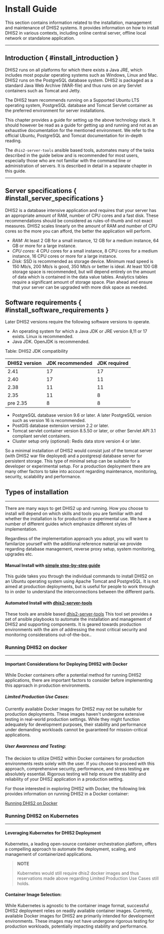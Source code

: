 # Install Guide

This section contains information related to the installation, management and 
maintenance of DHIS2 systems. It provides information on how to install DHIS2 in
various contexts, including online central server, offline local
network or standalone application.

---
## Introduction { #install_introduction } 

DHIS2 runs on all platforms for which there exists a Java JRE, which includes
most popular operating systems such as Windows, Linux and Mac. DHIS2 runs on
the PostgreSQL database system. DHIS2 is packaged as a standard Java Web
Archive (WAR-file) and thus runs on any Servlet containers such as Tomcat and
Jetty.

The DHIS2 team recommends running on a Supported Ubuntu LTS operating system,
PostgreSQL database and Tomcat Servlet container as the preferred environment
for server installations.

This chapter provides a guide for setting up the above technology stack.
It should however be read as a guide for getting up and running and not
as an exhaustive documentation for the mentioned environment. We refer
to the official Ubuntu, PostgreSQL and Tomcat documentation for in-depth
reading.

The `dhis2-server-tools` ansible based tools, automates many of the tasks
described in the guide below and is recommended for most users, especially
those who are not familiar with the command line or administration of servers.
It is described in detail in a separate chapter in this guide.

---
## Server specifications { #install_server_specifications } 

DHIS2 is a database intensive application and requires that your server
has an appropriate amount of RAM, number of CPU cores and a fast disk.
These recommendations should be considered as rules-of-thumb and not
exact measures. DHIS2 scales linearly on the amount of RAM and number of
CPU cores so the more you can afford, the better the application will perform.

- *RAM:* At least 2 GB for a small instance, 12 GB for a medium instance, 64 GB
  or more for a large instance.
- *CPU cores:* 4 CPU cores for a small instance, 8 CPU cores for a medium
  instance, 16 CPU cores or more for a large instance.
- *Disk:* SSD is recommended as storage device. Minimum
  read speed is 150 Mb/s, 200 Mb/s is good, 350 Mb/s or better is
  ideal. At least 100 GB storage space is recommended, but
  will depend entirely on the amount of data which is contained in the
  data value tables. Analytics tables require a significant amount of
  storage space. Plan ahead and ensure that your server can be upgraded
  with more disk space as needed.

## Software requirements { #install_software_requirements } 

Later DHIS2 versions require the following software versions to operate.

- An operating system for which a Java JDK or JRE version 8,11 or 17 exists. Linux is recommended.
- Java JDK. OpenJDK is recommended.

Table: DHIS2 JDK compatibility

| DHIS2 version | JDK recommended | JDK required |
|---------------|-----------------|--------------|
| 2.41          | 17              | 17           |
| 2.40          | 17              | 11           |
| 2.38          | 11              | 11           |
| 2.35          | 11              | 8            |
| pre 2.35      | 8               | 8            |


- PostgreSQL database version 9.6 or later. A later PostgreSQL version such as version 16 is recommended.
- PostGIS database extension version 2.2 or later.
- Tomcat servlet container version 8.5.50 or later, or other Servlet API
  3.1 compliant servlet containers.
- Cluster setup only (optional): Redis data store version 4 or later.

So a minimal installation of DHIS2 would consist just of the tomcat server
(with DHIS2 war file deployed) and a postgresql database server for persistent
storage.  This type of minimal setup can be suitable for a developer or
experimental setup.  For a production deployment there are many other factors
to take into account regarding maintenance, monitoring, security, scalability
and performance.

## Types of installation
---
There are many ways to get DHIS2 up and running.  How you choose to install
will depend on which skills and tools you are familiar with and whether the
installation is for production or experimental use.  We have a number of
different guides which emphasize different styles of implementation.

Regardless of the implementation approach you adopt, you will want to
familarize yourself with the additional reference material we provide regarding
database management, reverse proxy setup, system monitoring, upgrades etc.

#### Manual Install with  [simple step-by-step guide](./getting-started/manual-install-on-linux-server.html) 
 This guide takes you through the individual commands to install DHIS2 on an
 Ubuntu operating system using Apache Tomcat and PostgreSQL. It is not aimed at
 production deployments, but is useful for people to work through to in order
 to understand the interconnections between the different parts.

#### Automated Install with  [dhis2-server-tools](https://github.com/dhis2/dhis2-server-tools)
These tools are ansible based
[dhis2-server-tools](https://github.com/dhis2/dhis2-server-tools)
This tool set provides a set of ansible playbooks to automate the installation
and management of DHIS2 and supporting components. It is geared towards
production environments with the aim of addressing the most critical security
and monitoring considerations out-of-the-box..

### Running DHIS2 on docker
---
#### Important Considerations for Deploying DHIS2 with Docker

While Docker containers offer a potential method for running DHIS2
applications, there are important factors to consider before implementing this
approach in production environments.

##### Limited Production Use Cases:

Currently available Docker images for DHIS2 may not be suitable for production
deployments. These images haven't undergone extensive testing in real-world
production settings. While they might function adequately for development
purposes, their stability and performance under demanding workloads cannot be
guaranteed for mission-critical applications.

##### User Awareness and Testing:

The decision to utilize DHIS2 within Docker containers for production
environments rests solely with the user. If you choose to proceed with this
approach, comprehensive security, performance, and stress testing are
absolutely essential. Rigorous testing will help ensure the stability and
reliability of your DHIS2 application in a production setting.

For those interested in exploring DHIS2 with Docker, the following link
provides information on running DHIS2 in a Docker container:

[ Running DHIS2 on Docker ](https://github.com/dhis2/dhis2-core/blob/master/docker/DOCKERHUB.md)

### Running DHIS2 on Kubernetes
---
#### Leveraging Kubernetes for DHIS2 Deployment
Kubernetes, a leading open-source container orchestration platform, offers a
compelling approach to automate the deployment, scaling, and management of
containerized applications. 

> **NOTE**
>
> Kubernetes would still require dhis2 docker images and thus reservations made
> above regarding Limited Production Use Cases still holds. 

#### Container Image Selection:
While Kubernetes is agnostic to the container image format, successful DHIS2
deployment relies on readily available container images. Currently, available
Docker images for DHIS2 are primarily intended for development environments.
These images may not have undergone rigorous testing for production workloads,
potentially impacting stability and performance.

